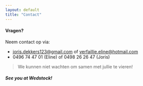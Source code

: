 ```yaml
---
layout: default
title: "Contact"
---
```


#### Vragen?
Neem contact op via:
- joris.dekkers123@gmail.com of verfaillie.eline@hotmail.com
- 0496 74 47 01 (Eline) of 0498 26 26 47 (Joris)

> We kunnen niet wachten om samen met jullie te vieren!
##### See you at Wedstock!
